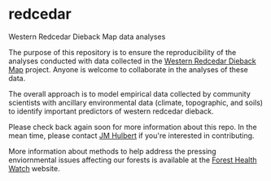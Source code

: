 # redcedar
Western Redcedar Dieback Map data analyses

The purpose of this repository is to ensure the reproducibility of the analyses conducted with data collected in the [Western Redcedar Dieback Map](https://www.inaturalist.org/projects/western-redcedar-dieback-map) project. Anyone is welcome to collaborate in the analyses of these data. 

The overall approach is to model empirical data collected by community scientists with ancillary environmental data (climate, topographic, and soils) to identify important predictors of western redcedar dieback. 

Please check back again soon for more information about this repo. In the mean time, please contact [JM Hulbert](https://jmhulbert.github.io) if you're interested in contributing. 

More information about methods to help address the pressing enviornmental issues affecting our forests is available at the [Forest Health Watch](https://foresthealth.org) website.
